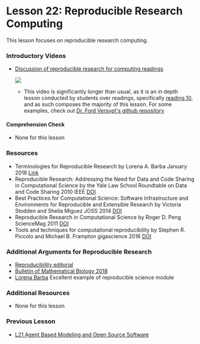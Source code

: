 # **Lesson 22: Reproducible Research Computing**
This lesson focuses on reproducible research computing.

### **Introductory Videos**
 * [Discussion of reproducible research for computing readings](https://www.youtube.com/watch?v=j25h5oeCzCk&feature=emb_title&ab_channel=AshleeN.FordVersypt)
    
    [![](http://img.youtube.com/vi/j25h5oeCzCk/0.jpg)](http://www.youtube.com/watch?v=j25h5oeCzCk "")
    * This video is significantly longer than usual, as it is an in depth lesson conducted by students over readings, specifically [reading 10](RecommendedReading.md), and as such composes the majority of this lesson. For some examples, check out [Dr. Ford Versypt's github repository](https://github.com/ashleefv)
#### **Comprehension Check**
   * None for this lesson
### **Resources**
  * Terminologies for Reproducible Research 
      by Lorena A. Barba January 2018 [Link](https://arxiv.org/abs/1802.03311)
  * Reproducible Research: Addressing the Need for Data and Code Sharing in Computational Science by the Yale Law School Roundtable on Data and Code Sharing  2010 IEEE [DOI](https://doi.org/10.1109/MCSE.2010.113)
  * Best Practices for Computational Science: Software Infrastructure and Environments for Reproducible and Extensible Research by Victoria Stodden and Sheila Miguez JOSS 2014 [DOI](http://doi.org/10.5334/jors.ay) 
  * Reproducible Research in Computational Science by Roger D. Peng ScienceMag 2011 [DOI](https://doi.org/10.1126/science.1213847)
  * Tools and techniques for computational reproducibility by Stephen R. Piccolo and Michael B. Frampton gigascience 2016 [DOI](https://doi.org/10.1186/s13742-016-0135-4)
  
### **Additional Arguments for Reproducible Research**
  * [Reproducibility editorial](https://link.springer.com/article/10.1007/s11538-018-0501-8)
  * [Bulletin of Mathematical Biology 2018](https://link.springer.com/journal/11538/80/12/page/1)
  * [Lorena Barba](https://github.com/barbagroup/essential_skills_RRC) Excellent example of reproducible science module
### **Additional Resources**
* None for this lesson

### **Previous Lesson**
 * [L21 Agent Based Modeling and Open Source Software](/L21%20Agent%20Based%20Modeling%20and%20Open%20Source%20Software.md)
